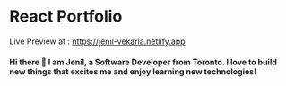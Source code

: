 # React Portfolio 

Live Preview at : https://jenil-vekaria.netlify.app

#### Hi there 👋 I am Jenil, a Software Developer from Toronto. I love to build new things that excites me and enjoy learning new technologies!
